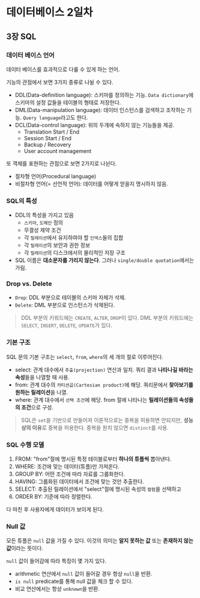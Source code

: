# 데이터베이스 2일차

## 3장 SQL

### 데이터 베이스 언어

데이터 베이스를 효과적으로 다룰 수 있게 하는 언어.

기능의 관점에서 보면 3가지 종류로 나뉠 수 있다.

- DDL(Data-definition language): 스키마를 정의하는 기능. `Data dictionary`에 스키마의 설정 값들을 테이블의 형태로 저장한다.
- DML(Data-manipulation language): 데이터 인스턴스를 검색하고 조작하는 기능. `Query language`라고도 한다.
- DCL(Data-control language): 위의 두개에 속하지 않는 기능들을 제공.
  - Translation Start / End
  - Session Start / End
  - Backup / Recovery
  - User account management

또 객체를 표현하는 관점으로 보면 2가지로 나뉜다.
- 절차형 언어(Procedural language)
- 비절차형 언어(= 선언적 언어): 데이터를 어떻게 얻을지 명시하지 않음.

### SQL의 특성

- DDL의 특성을 가지고 있음
  - `스키마`, `도메인` 정의
  - 무결성 제약 조건
  - 각 `릴레이션`에서 유지하여야 할 `인덱스`들의 집합
  - 각 `릴레이션`의 보안과 권한 정보
  - 각 `릴레이션`의 디스크에서의 물리적인 저장 구조
- SQL 이름은 **대소문자를 가리지 않는다**. 그러나 `single/double quotation`에서는 가림.

### Drop vs. Delete

- `Drop`: DDL 부분으로 테이블의 스키마 자체가 삭제.
- `Delete`: DML 부분으로 인스턴스가 삭제된다.

> DDL 부분의 키워드에는 `CREATE`, `ALTER`, `DROP`이 있다.
> DML 부분의 키워드에는 `SELECT`, `INSERT`, `DELETE`, `UPDATE`가 있다.

### 기본 구조

SQL 문의 기본 구조는 `select`, `from`, `where`의 세 개의 절로 이루어진다.

- select: 관계 대수에서 `추출(projection)` 연산과 일치. 쿼리 결과 **나타나길 바라는 속성**들을 나열할 때 사용.
- from: 관계 대수의 `카티션곱(Cartesian product)`에 해당. 쿼리문에서 **찾아보기를 원하는 릴레이션**을 나열.
- where: 관계 대수에서 `선택 조건`에 해당. from 절에 나타나는 **릴레이션들의 속성들의 조건**으로 구성.

> SQL은 `set`을 기반으로 만들어져 이론적으로는 중복을 허용하면 안되지만, **성능상의 이유**로 중복을 허용한다. 중복을 원치 않으면 `distinct`를 사용.

### SQL 수행 모델

1. FROM: "from"절에 명시된 특정 테이블로부터 **하나의 튜플씩** 뽑아낸다.
2. WHERE: 조건에 맞는 데이터(튜플)만 가져온다.
3. GROUP BY: 어떤 조건에 따라 자료를 그룹화한다.
4. HAVING: 그룹화된 데이터에서 조건에 맞는 것만 추출한다.
5. SELECT: 추출된 릴레이션에서 "select"절에 명시된 속성의 `컬럼`을 선택하고
6. ORDER BY: 기준에 따라 정렬한다.

다 마친 후 사용자에게 데이터가 보이게 된다.

### Null 값

모든 튜플은 `null` 값을 가질 수 있다. 이것의 의미는 **알지 못하는 값** 또는 **존재하지 않는 값**이라는 뜻이다.

`null` 값이 들어감에 따라 특징이 몇 가지 있다.

- arithmetic 연산에서 `null` 값이 들어갈 경우 항상 `null`을 반환.
- `is null` predicate를 통해 null 값을 체크 할 수 있다.
- 비교 연산에서는 항상 `unknown`을 반환.
